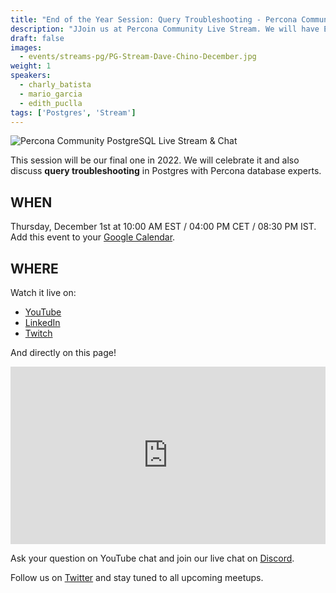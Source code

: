 ```yaml
---
title: "End of the Year Session: Query Troubleshooting - Percona Community PostgreSQL Live Stream & Chat - December 1st"
description: "JJoin us at Percona Community Live Stream. We will have End of the year session: Query troubleshooting with database experts on Thursday, December 1st at 10:00 AM EST / 04:00 PM CET / 08:30 PM IST"
draft: false
images:
  - events/streams-pg/PG-Stream-Dave-Chino-December.jpg
weight: 1
speakers:
  - charly_batista
  - mario_garcia
  - edith_puclla
tags: ['Postgres', 'Stream']
---
```

![Percona Community PostgreSQL Live Stream & Chat](events/streams-pg/PG-Stream-Dave-Chino-December.jpg)
 
This session will be our final one in 2022. We will celebrate it and also discuss **query troubleshooting** in Postgres with Percona database experts.
 
## WHEN
 
Thursday, December 1st at 10:00 AM EST / 04:00 PM CET / 08:30 PM IST.
Add this event to your [Google Calendar](https://links.restream.io/u/click?_t=7c71e062a2f54e62870e627696e7facb&_m=0d2529acc7114087ae8cc116b703d671&_e=3q5pXqcY4P5nrs62jUdYFcQI_BJGw7sUF-Hl1eZWjQOxI2WBDNZHlBH5Kn5NmjoKqY8Z9T1I6Wm9j0yZmKOtmoL3BRlav2gBZ0GdWd57cmNFZ8Hei1maGYP9zEADk1ZxxXnw-8fuLDGJHhgEcIFEPIVNyYS3jcr_MpdODXP4LB_rkJydDowq_pDRyFGbxtCK35wOOzIAqZzsjnc3lw8ciDUzaj65RtvQ1g2jf_DVbbs4jyIZWrZgoBF9WKFPBlWgUJB8DXQwZexi7LCV0GUORBbF5WxP51kLrZt5dBNw2h0s5Gx7LB8stmBbr6L4Hunnel4GLyBkRb65pvgkzjL1RtqiFFZTWghcJadYoETM0aKVmLXloZPsLYEnyrsz4tKUDtmFzbXJANnQt0iTW3BBZLjMZFjOpoDUXt87iGBBP_fAAu5xoNquUycTBwJMYNXvW5sbKvgLI_3LnJMgkEvFABfBzw-gZT5P7arS3SpdG0N60asjhoXu_fQaa1ht0J8yJMBtU8ALc8M2KNmr2iyHCC92hNcYTSa5WHm7uUr7vTqMT2_7YwPnQjXUCoJnNdOJpB5wLJiICXjc8QUbaj0VGvGYj_HFaLjYwjt2bAWy1VGQIaqekQjY105YUXbuFrWcz_iaUwYmcTDDMMQJtZnYrzKwaW6-6qoqAERuuGBwyT_8zsCAApN9aKYtJy4Pui0z3qGAsMw3xES9jr2RUto-17Ec09-OxzeMLje6RaCnwIk4uErzftCmvi8VZcCwiHkcDEYpM3RklAUpDSBp8eS7Gr_xq9xiK5osUVziUoP2s9TdbDU5vOVC_MtTi13nDnCkyaM5wtZrwamBoG_RdCkzEohOPGro6FBhgyLD6pohNu9II5-wNeLBjlTfl3xG2ZLcnm02zEGyyvxBidSDq1UZjAaUcDjhKcCIcgi0u7cZfYe_gfoy8aimyFaHbAQJGVFe).
 
## WHERE

Watch it live on:
* [YouTube](https://www.youtube.com/watch?v=0PtiAVBzOnU)
* [LinkedIn](https://www.linkedin.com/video/event/urn:li:ugcPost:7003655092620931072/)
* [Twitch](https://www.twitch.tv/perconacommunity)

And directly on this page! 

<div style="padding:56.25% 0 0 0;position:relative;"><iframe src="https://player.restream.io/?token=621cd1f3498e437f9a906b82816b314d" allow="autoplay" allowfullscreen frameborder="0" style="position:absolute;top:0;left:0;width:100%;height:100%;"/></iframe></div>

Ask your question on YouTube chat and join our live chat on [Discord](http://per.co.na/discord).

Follow us on [Twitter](https://twitter.com/PerconaBytes) and stay tuned to all upcoming meetups.

